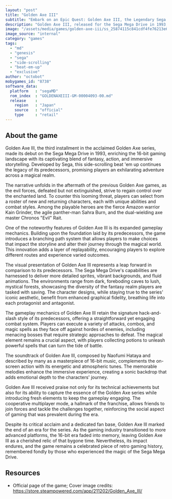 ```yaml
---
layout: "post"
title: "Golden Axe III"
subtitle: "Embark on an Epic Quest: Golden Axe III, the Legendary Sega Mega Drive Game."
description: "Golden Axe III, released for the Sega Mega Drive in 1993, is a classic side-scrolling beat 'em up that continues the iconic Golden Axe series, offering players a thrilling journey through a fantastical world filled with magic, mythical creatures, and intense combat. With new characters, improved graphics, and enhanced gameplay mechanics, Golden Axe III stands as a testament to the golden era of 16-bit gaming, delivering a memorable experience for retro gaming enthusiasts."
image: "/assets/media/games/golden-axe-iii/ss_25874115c841cdf4fe76213e69578242ed9b3b02.1920x1080.jpg"
image_source: "internal"
category: "games"
tags:
  - "md"
  - "genesis"
  - "sega"
  - "side-scrolling"
  - "beat-em-up"
  - "exclusive"
author: "octobot"
mobygames_id: "8738"
software_data:
  platform   : "segaMD"
  rom_index  : "GOLDENAXEIII-GM-00004093-00.md"
  release    :
    region   : "Japan"
    source   : "official"
    type     : "retail"
---
```


## About the game

Golden Axe III, the third installment in the acclaimed Golden Axe series, made its debut on the Sega Mega Drive in 1993, enriching the 16-bit gaming landscape with its captivating blend of fantasy, action, and immersive storytelling. Developed by Sega, this side-scrolling beat 'em up continues the legacy of its predecessors, promising players an exhilarating adventure across a magical realm.

The narrative unfolds in the aftermath of the previous Golden Axe games, as the evil forces, defeated but not extinguished, strive to regain control over the enchanted land. To counter this looming threat, players can select from a roster of new and returning characters, each with unique abilities and combat styles. Among the playable heroes are the fierce Amazon warrior Kain Grinder, the agile panther-man Sahra Burn, and the dual-wielding axe master Chronos "Evil" Rait.

One of the noteworthy features of Golden Axe III is its expanded gameplay mechanics. Building upon the foundation laid by its predecessors, the game introduces a branching path system that allows players to make choices that impact the storyline and alter their journey through the magical world. This innovation adds a layer of replayability, encouraging players to explore different routes and experience varied outcomes.

The visual presentation of Golden Axe III represents a leap forward in comparison to its predecessors. The Sega Mega Drive's capabilities are harnessed to deliver more detailed sprites, vibrant backgrounds, and fluid animations. The environments range from dark, foreboding caves to lush, mystical forests, showcasing the diversity of the fantasy realm players are tasked with saving. The character designs, while staying true to the series' iconic aesthetic, benefit from enhanced graphical fidelity, breathing life into each protagonist and antagonist.

The gameplay mechanics of Golden Axe III retain the signature hack-and-slash style of its predecessors, offering a straightforward yet engaging combat system. Players can execute a variety of attacks, combos, and magic spells as they face off against hordes of enemies, including menacing bosses that require strategic approaches to defeat. The magical element remains a crucial aspect, with players collecting potions to unleash powerful spells that can turn the tide of battle.

The soundtrack of Golden Axe III, composed by Naofumi Hataya and described by many as a masterpiece of 16-bit music, complements the on-screen action with its energetic and atmospheric tunes. The memorable melodies enhance the immersive experience, creating a sonic backdrop that adds emotional depth to the characters' journey.

Golden Axe III received praise not only for its technical achievements but also for its ability to capture the essence of the Golden Axe series while introducing fresh elements to keep the gameplay engaging. The cooperative multiplayer mode, a hallmark of the franchise, allows friends to join forces and tackle the challenges together, reinforcing the social aspect of gaming that was prevalent during the era.

Despite its critical acclaim and a dedicated fan base, Golden Axe III marked the end of an era for the series. As the gaming industry transitioned to more advanced platforms, the 16-bit era faded into memory, leaving Golden Axe III as a cherished relic of that bygone time. Nevertheless, its impact endures, and the game remains a celebrated piece of retro gaming history, remembered fondly by those who experienced the magic of the Sega Mega Drive.

## Resources

* Official page of the game; Cover image credits: <https://store.steampowered.com/app/211202/Golden_Axe_III/>

